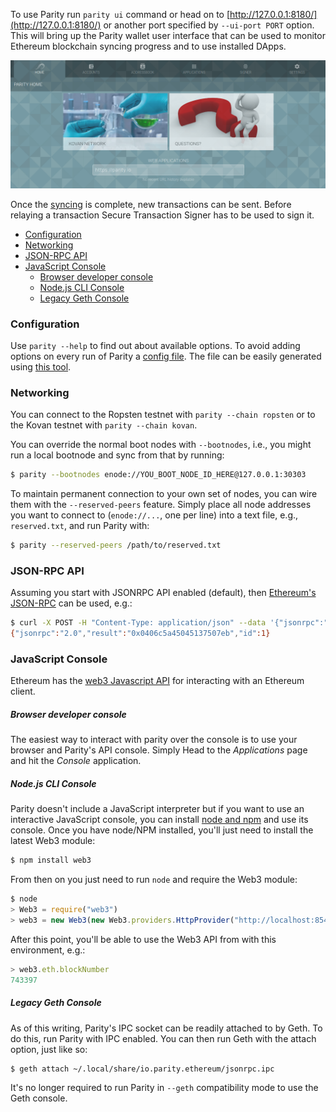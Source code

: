To use Parity run `parity ui` command or head on to [http://127.0.0.1:8180/](http://127.0.0.1:8180/) or another port specified by `--ui-port PORT` option. This will bring up the Parity wallet user interface that can be used to monitor Ethereum blockchain syncing progress and to use installed DApps.

![The Parity User Interface](images/home-0.png)

Once the [syncing](Getting-Synced) is complete, new transactions can be sent. Before relaying a transaction Secure Transaction Signer has to be used to sign it.

- [Configuration](#configuration)
- [Networking](#networking)
- [JSON-RPC API](#json-rpc-api)
- [JavaScript Console](#javascript-console)
    - [Browser developer console](#browser-developer-console)
    - [Node.js CLI Console](#nodejs-cli-console)
    - [Legacy Geth Console](#legacy-geth-console)


### Configuration

Use `parity --help` to find out about available options. To avoid adding options on every run of Parity a [config file](Configuring-Parity#config-file). The file can be easily generated using [this tool](https://paritytech.github.io/parity-config-generator/).

### Networking

You can connect to the Ropsten testnet with `parity --chain ropsten` or to the Kovan testnet with `parity --chain kovan`.

You can override the normal boot nodes with `--bootnodes`, i.e., you might run a local bootnode and sync from that by running:

```bash
$ parity --bootnodes enode://YOU_BOOT_NODE_ID_HERE@127.0.0.1:30303
```

To maintain permanent connection to your own set of nodes, you can wire them with the `--reserved-peers` feature. Simply place all node addresses you want to connect to (`enode://...`, one per line) into a text file, e.g., `reserved.txt`, and run Parity with:

```bash
$ parity --reserved-peers /path/to/reserved.txt
```

### JSON-RPC API

Assuming you start with JSONRPC API enabled (default), then [Ethereum's JSON-RPC](JSONRPC) can be used, e.g.:

```bash
$ curl -X POST -H "Content-Type: application/json" --data '{"jsonrpc":"2.0","method":"eth_getBalance","params":["0x0037a6b811ffeb6e072da21179d11b1406371c63", "latest"],"id":1}' http://127.0.0.1:8545
{"jsonrpc":"2.0","result":"0x0406c5a45045137507eb","id":1}
```

### JavaScript Console

Ethereum has the [web3 Javascript API](https://github.com/ethereum/wiki/wiki/JavaScript-API) for interacting with an Ethereum client.

##### Browser developer console

The easiest way to interact with parity over the console is to use your browser and Parity's API console. Simply Head to the _Applications_ page and hit the _Console_ application.

##### Node.js CLI Console

Parity doesn't include a JavaScript interpreter but if you want to use an interactive JavaScript console, you can install [node and npm](http://nodejs.org) and use its console. Once you have node/NPM installed, you'll just need to install the latest Web3 module:

```bash
$ npm install web3
```

From then on you just need to run `node` and require the Web3 module:

```javascript
$ node
> Web3 = require("web3")
> web3 = new Web3(new Web3.providers.HttpProvider("http://localhost:8545"));
```

After this point, you'll be able to use the Web3 API from with this environment, e.g.:

```javascript
> web3.eth.blockNumber
743397
```

##### Legacy Geth Console

As of this writing, Parity's IPC socket can be readily attached to by Geth. To do this, run Parity with IPC enabled. You can then run Geth with the attach option, just like so:

```bash
$ geth attach ~/.local/share/io.parity.ethereum/jsonrpc.ipc
```

It's no longer required to run Parity in `--geth` compatibility mode to use the Geth console.